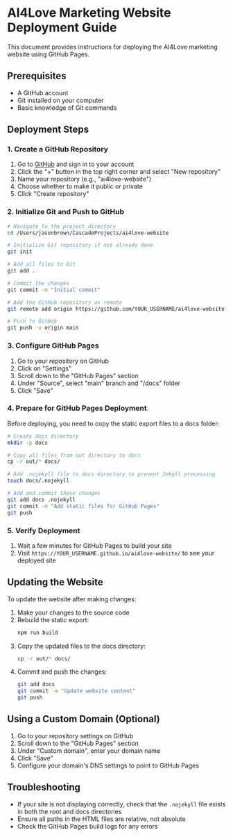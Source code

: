 # AI4Love Marketing Website Deployment Guide

This document provides instructions for deploying the AI4Love marketing website using GitHub Pages.

## Prerequisites

- A GitHub account
- Git installed on your computer
- Basic knowledge of Git commands

## Deployment Steps

### 1. Create a GitHub Repository

1. Go to [GitHub](https://github.com) and sign in to your account
2. Click the "+" button in the top right corner and select "New repository"
3. Name your repository (e.g., "ai4love-website")
4. Choose whether to make it public or private
5. Click "Create repository"

### 2. Initialize Git and Push to GitHub

```bash
# Navigate to the project directory
cd /Users/jasonbrown/CascadeProjects/ai4love-website

# Initialize Git repository if not already done
git init

# Add all files to Git
git add .

# Commit the changes
git commit -m "Initial commit"

# Add the GitHub repository as remote
git remote add origin https://github.com/YOUR_USERNAME/ai4love-website.git

# Push to GitHub
git push -u origin main
```

### 3. Configure GitHub Pages

1. Go to your repository on GitHub
2. Click on "Settings"
3. Scroll down to the "GitHub Pages" section
4. Under "Source", select "main" branch and "/docs" folder
5. Click "Save"

### 4. Prepare for GitHub Pages Deployment

Before deploying, you need to copy the static export files to a docs folder:

```bash
# Create docs directory
mkdir -p docs

# Copy all files from out directory to docs
cp -r out/* docs/

# Add .nojekyll file to docs directory to prevent Jekyll processing
touch docs/.nojekyll

# Add and commit these changes
git add docs .nojekyll
git commit -m "Add static files for GitHub Pages"
git push
```

### 5. Verify Deployment

1. Wait a few minutes for GitHub Pages to build your site
2. Visit `https://YOUR_USERNAME.github.io/ai4love-website/` to see your deployed site

## Updating the Website

To update the website after making changes:

1. Make your changes to the source code
2. Rebuild the static export:
   ```bash
   npm run build
   ```
3. Copy the updated files to the docs directory:
   ```bash
   cp -r out/* docs/
   ```
4. Commit and push the changes:
   ```bash
   git add docs
   git commit -m "Update website content"
   git push
   ```

## Using a Custom Domain (Optional)

1. Go to your repository settings on GitHub
2. Scroll down to the "GitHub Pages" section
3. Under "Custom domain", enter your domain name
4. Click "Save"
5. Configure your domain's DNS settings to point to GitHub Pages

## Troubleshooting

- If your site is not displaying correctly, check that the `.nojekyll` file exists in both the root and docs directories
- Ensure all paths in the HTML files are relative, not absolute
- Check the GitHub Pages build logs for any errors
